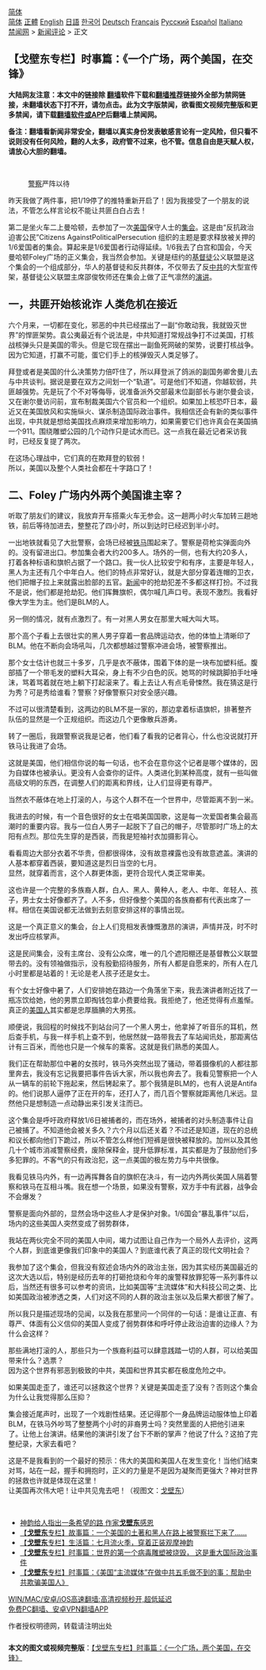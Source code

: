  <!-- 面包屑导航 --> <div class="breadcrumb"><!-- GTranslate: https://gtranslate.io/ -->  <div class="switcher notranslate">  <div class="selected">  <a href="#" onclick="return false;"> 简体</a>  </div>  <div class="option">  <a href="https://www.bannedbook.org" onclick="doGTranslate('zh-CN|zh-CN');jQuery('div.switcher div.selected a').html(jQuery(this).html());return false;" title="简体中文" class="nturl selected"> 简体</a>  <a href="https://www.bannedbook.org/zh-tw/" onclick="doGTranslate('zh-CN|zh-TW');jQuery('div.switcher div.selected a').html(jQuery(this).html());return false;" title="繁體中文" class="nturl"> 正體</a>  <a href="https://www.bannedbook.org/en/" onclick="doGTranslate('zh-CN|en');jQuery('div.switcher div.selected a').html(jQuery(this).html());return false;" title="English" class="nturl"> English</a>  <a href="https://www.bannedbook.org/ja/" onclick="doGTranslate('zh-CN|ja');jQuery('div.switcher div.selected a').html(jQuery(this).html());return false;" title="日本語" class="nturl"> 日語</a>  <a href="https://www.bannedbook.org/ko/" onclick="doGTranslate('zh-CN|ko');jQuery('div.switcher div.selected a').html(jQuery(this).html());return false;" title="한국어" class="nturl"> 한국어</a>  <a href="https://www.bannedbook.org/de/" onclick="doGTranslate('zh-CN|de');jQuery('div.switcher div.selected a').html(jQuery(this).html());return false;" title="Deutsch" class="nturl"> Deutsch</a>  <a href="https://www.bannedbook.org/fr/" onclick="doGTranslate('zh-CN|fr');jQuery('div.switcher div.selected a').html(jQuery(this).html());return false;" title="Français" class="nturl"> Français</a>  <a href="https://www.bannedbook.org/ru/" onclick="doGTranslate('zh-CN|ru');jQuery('div.switcher div.selected a').html(jQuery(this).html());return false;" title="Русский" class="nturl"> Русский</a>  <a href="https://www.bannedbook.org/es/" onclick="doGTranslate('zh-CN|es');jQuery('div.switcher div.selected a').html(jQuery(this).html());return false;" title="Español" class="nturl"> Español</a>  <a href="https://www.bannedbook.org/it/" onclick="doGTranslate('zh-CN|it');jQuery('div.switcher div.selected a').html(jQuery(this).html());return false;" title="Italiano" class="nturl"> Italiano</a>  </div>  </div>      <div class='breadcrumb-sub'><!-- Breadcrumb NavXT 6.3.0 --> <a href="https://www.bannedbook.org/" class="home">禁闻网</a> &gt; <a href="https://www.bannedbook.org/bnews/comments/" class="category">新闻评论</a> &gt; 正文</div></div><h2>【戈壁东专栏】时事篇：《一个广场，两个美国，在交锋》</h2> <p class="notice"><b>大陆网友注意：本文中的链接除 <a href="https://github.com/bannedbook/fanqiang" >翻墙</a>软件下载和<a href="https://github.com/killgcd/justmysocks/blob/master/README.md">翻墙推荐</a>链接外全部为禁网链接，未翻墙状态下打不开，请勿点击。此为文字版禁闻，欲看图文视频完整版和更多禁闻，请下载<a href="https://github.com/bannedbook/fanqiang">翻墙软件或APP</a>后翻墙上禁闻网。</p><p>备注：翻墙看新闻非常安全，翻墙以真实身份发表敏感言论有一定风险，但只看不说则没有任何风险，翻的人太多，政府管不过来，也不管。信息自由是天赋人权，请放心大胆的翻墙。</b></p>  <div class="entry"> <br /> <figure><a href="https://i1.wp.com/upload-images-bucket-v64rleca837do.s3.eu-west-1.amazonaws.com/wp-content/uploads/2021/07/26174226/225372755_1145826049219039_8559119382096148458_n.jpg?fit=2048%2C1536&#038;ssl=1" data-caption="警察严阵以待"></a><figcaption class="wp-caption-text"><a href="https://www.bannedbook.org/bnews/tag/%e8%ad%a6%e5%af%9f/" class="st_tag internal_tag" rel="tag" title="标签 警察 下的日志">警察</a>严阵以待</figcaption></figure> <p>昨天我做了两件事，把1/19停了的推特重新开启了！因为我接受了一个朋友的说法，不管怎么样言论权不能让共匪白白占去！</p> <p>第二是坐火车二上曼哈顿，去参加了一次<a href="https://www.bannedbook.org/bnews/tag/%e7%be%8e%e5%9b%bd/" class="st_tag internal_tag" rel="tag" title="标签 美国 下的日志">美国</a>保守人士的<a href="https://www.bannedbook.org/bnews/tag/%E9%9B%86%E4%BC%9A/" class="st_tag internal_tag" rel="tag" title="标签 集会 下的日志">集会</a>。这是由“反抗政治迫害公民”Citizens AgainstPoliticalPersecution 组织的主题是要求释放被关押的1/6爱国者的集会。算起来是1/6爱国者行动得延续。1/6我去了白宫和国会，今天曼哈顿Foley广场的正义集会，我当然会参加。关键是纽约的<a href="https://www.bannedbook.org/bnews/tag/%e5%9f%ba%e7%9d%a3%e5%be%92/" class="st_tag internal_tag" rel="tag" title="标签 基督徒 下的日志">基督徒</a>公义联盟是这个集会的一个组成部分，华人的基督徒和反共群体，不仅带去了反<a href="https://www.bannedbook.org/bnews/tag/%e4%b8%ad%e5%85%b1/" class="st_tag internal_tag" rel="tag" title="标签 中共 下的日志">中共</a>的大型宣传架，基督徒公义联盟主席邵俊牧师还在集会上做了正气凛然的<a href="https://www.bannedbook.org/bnews/tag/%E6%BC%94%E8%AE%B2/" class="st_tag internal_tag" rel="tag" title="标签 演讲 下的日志">演讲</a>。</p> <h2><strong>一，共匪开始核讹诈 人类危机在接近</strong></h2> <p>六个月来，一切都在变化，邪恶的中共已经摆出了一副“你敢动我，我就毁灭世界”的悍匪架势。袁公夷最近有个说法是，中共知道打常规战争打不过美国，打核战核弹头只是美国的零头。但是它现在摆出一副鱼死网破的架势，说要打核战争。因为它知道，打赢不可能，蛋它们手上的核弹毁灭人类足够了。</p> <p>拜登或者是美国的什么决策势力倍吓住了，所以拜登派了鸽派的副国务卿舍曼儿去与中共谈判。据说是要在双方之间划一个“轨道”。可是他们不知道，你越软弱，共匪越强势。先是玩了个不对等侮辱，说准备派外交部最末位副部长与谢尔曼会谈，又在谢尔曼访问前，宣布制裁美国六个官员和一个组织。如果加上核恐吓日本，最近又在美国放风和实施纵火、谋杀制造国际政治事件。我相信还会有新的类似事件出现，中共就是想给美国找点麻烦来增加影响力，如果需要它们也许真会在美国搞一个911。围绕雕塑公园的几个动作只是试水而已。这一点我在最近记者采访我时，已经反复提了两次。</p> <p>在这场心理战中，它们真的在欺拜登的软弱！<br /> 所以，美国以及整个人类社会都在十字路口了！</p> <h2><strong>二、Foley 广场内外两个美国谁主宰？</strong></h2> <p>听取了朋友们的建议，我放弃开车搭乘火车无参会。这一趟两小时火车加转三趟地铁，前后等待加进去，整整花了四小时，所以到达时已经迟到半小时。</p> <p>一出地铁就看见了大批警察，会场已经被<a href="https://www.bannedbook.org/bnews/tag/%E9%93%81%E9%A9%AC/" class="st_tag internal_tag" rel="tag" title="标签 铁马 下的日志">铁马</a>围起来了。警察是荷枪实弹面向外的。没有留进出口。参加集会者大约200多人。场外的一侧，也有大约20多人，打着各种标语和旗帜占据了一个路口。我一伙人比较安宁和有序，主要是年轻人，黑人为主还有几个中年白人。他们的特点非常好认，就是大部分穿着连帽的卫衣，他们把帽子拉上来就露出脸部的五官。<span class='wp_keywordlink_affiliate'><a href="https://www.bannedbook.org/" title="新闻">新闻</a></span>中的抢劫犯差不多都这样打扮。不过我不是说，他们都是抢劫犯。他们挥舞旗帜，偶尔喊几声口号。表现不激烈。我看好像大学生为主。他们是BLM的人。</p> <p>另一侧的情况，就有点激烈了。有一对黑人男女在那里大喊大叫大骂。</p> <p>那个高个子看上去很壮实的黑人男子穿着一套品牌运动衣，他的体恤上清晰印了BLM。他在不断向会场吼叫，几次都想越过警察冲进会场，被警察推出。</p> <p>那个女士估计也就三十多岁，几乎是衣不蔽体，围着下体的是一块布加塑料纸。腹部插了一个带毛发的塑料大耳朵，身上有不少白色的灰。她骂的时候跳脚拍手吐唾沫，骂着骂着就在地上躺下打起滚来了。看上去让人有点毛骨悚然。我在猜这是行为秀？可是秀给谁看？警察？好像警察只对安全感兴趣。</p> <p>不过可以很清楚看到，这两边的BLM不是一家的，那边拿着标语旗帜，排著整齐队伍的显然是一个正规组织。而这边几个更像散兵游勇。</p> <p>转了一圈后，我跟警察说我是记者，他们看了看我的记者背心，什么也没说就打开铁马让我进了会场。</p> <p>这就是美国，他们相信你说的每一句话，也不会在意你这个记者是哪个媒体的，因为自媒体也被承认。更没有人会查你的证件。人类进化到某种高度，就有一些叫做高级文明的东西，在调整人们的距离和界线，让人们显得更有尊严。</p> <p>当然衣不蔽体在地上打滚的人，与这个人群不在一个世界中，尽管距离不到一米。</p> <p>我进去的时候，有一个音色很好的女士在唱美国国歌，这是每一次爱国者集会最高潮时的重要内容。我与一位白人男子一起脱下了自己的帽子，尽管那时广场上的太阳有点烈。那位先生穿的是西装，而我是短袖衬衣加摄影背心。</p> <p>看看周边大部分衣着不华贵，但都很得体，没有故意裸露也没有故意遮盖。演讲的人基本都穿着西装，要知道这是烈日当空的七月。<br /> 显然，就穿着而言，这个人群更体面，更符合现代人类正常审美。</p>  <p>这也许是一个完整的多族裔人群，白人、黑人、黄种人，老人、中年、年轻人、孩子，男士女士好像都齐了。人不多，但好像整个美国的各族裔都有代表出席了一样。相信在美国说都无法做到去刻意安排这样的事情出现。</p> <p>这是一个真正意义的集会，台上人们竞相发表慷慨激昂的演讲，声情并茂，时不时发出呼应核掌声。</p> <p>这是民间集会，没有主席台、没有公众席，唯一的几个遮阳棚还是基督教公义联盟带去的。没有领袖做指示，没有殷勤招待服务，所有人都是自愿来的，所有人在几小时里都是站着的！无论是老人孩子还是女士。</p> <p>有个女士好像中暑了，人们安排她在路边一个角落坐下来，我去演讲者附近找了一瓶冻饮给她，他的男票立即掏钱包拿小费要给我。我拒绝了，他还觉得有点羞惭。真正的<a href="https://www.bannedbook.org/bnews/tag/%E7%BE%8E%E5%9B%BD%E4%BA%BA/" class="st_tag internal_tag" rel="tag" title="标签 美国人 下的日志">美国人</a>其实都是忠厚腼腆的大男孩。</p> <p>顺便说，我回程的时候找不到站台问了一个黑人男士，他拿掉了听音乐的耳机，然后查手机，与我一样手机上查不到，他居然就一路带我去了车站闻讯处，那距离估计有三百米，而他也只是一个候车的乘客。这就是我们熟悉的美国人。</p> <p>我们正在帮助那位中暑的女孩时，铁马外突然出现了骚动，带着摄像机的人都往那里奔去，我没有忘记我要把事件告诉大家，所以我也奔去了。我看见警察把一个人从一辆车的前轮下拖起来，然后铐起来了。那个我猜是BLM的，也有人说是Antifa的。他们说那人逼停了正在开的车，还打人了，而几百个警察就距离他几米远。显然他只是想制造一点动静出来引发关注而已。</p> <p>这个集会是呼吁政府释放1/6日被捕者的，而在场外，被捕者的对头制造事件让自己被捕了。不知道他会被关多久？六个月以后还关着？不过还是知道，现在的总统和议长都向他们下跪过，所以不管怎么样他们短裤是很快被释放的。加州以及其他几十个城市消减警察经费，废除保释金，提升低罪标准，其实都是为了鼓励他们多多犯罪的。不客气的只有政治犯，这一点美国的极左势力与中共很像。</p> <p>我看见铁马内外，有一边再挥舞各自的旗帜在决斗，有一边内外两伙美国人隔着警察和铁马在互相斗嘴。我在想一个场景，如果没有警察，双方手中有武器，战争会不会爆发？</p> <p>警察是面向外部的，显然会场中这些人才是保护对象。1/6国会“暴乱事件”以后，场内的这些美国人突然变成了弱势群体，</p> <p>我站在两伙完全不同的美国人中间，竭力试图让自己作为一个局外人去评价，这两个人群，到底谁更像我们印象中的美国人？到底谁代表了真正的现代文明社会？</p> <p>我参加了这个集会，但我没有叙述会场内外的政治主张，因为其实经历美国最近的这次大选以后，特别是经历去年的打砸抢烧和今年的废警释放罪犯等一系列事件以后，当然还有很多可以参考的资讯，比如美国等“主流媒体”和大科技公司之类、比如美国政治被渗透之类，人们对这不同的人群的政治主张以及后果大都很了解了。</p> <p>所以我只是描述现场的见闻，以及我在那里问一个同伴的一句话：是谁让正直、有尊严、体面有公义信仰的美国人变成了弱势群体和呼吁停止政治迫害的边缘人？为什么会这样？</p> <p>那些满地打滚的人，那些只为一个族裔利益可以肆意践踏一切的人群，可以给美国带来什么？选票？<br /> 因为这个世界有邪恶到极致的中共，美国和世界其实都在极度危险之中。</p> <p>如果美国走歪了，谁还可以拯救这个世界？关键是美国走歪了没有？否则这个集会为什么让我觉得那么压抑？</p> <p>集会接近尾声时，出现了一个戏剧性结果。还记得那个一身品牌运动服体恤上印着BLM，在铁马外吵骂了整整两个小时的非裔男士吗？突然里面的人把他引进来了。让他上台演讲。结果他的演讲引发了台下不断的掌声？他说了什么？这拍了完整纪录，大家去看吧？</p> <p>这是不是我看到的一个最好的预示：伟大的美国和美国人在发生变化！当他们结束对骂，站在一起，握手和拥抱时，正义的力量是不是因为凝聚而更强大？神对世界的拯救也许就是体现在这里！<br /> 让美国再次伟大吧！让中共见鬼去吧！（视图文：<a href="https://www.bannedbook.org/bnews/tag/%E6%88%88%E5%A3%81%E4%B8%9C/" class="st_tag internal_tag" rel="tag" title="标签 戈壁东 下的日志">戈壁东</a>）</p>  <p></p> <p></p> <p></p> <p></p> <p></p> <p></p> <p></p> <p></p> <p></p> <p></p> <p></p> <p></p> <p></p> <p></p> <p></p> <p></p>  <p></p> <p></p> <p></p> <p></p> <p></p> <p></p> <p></p> <p></p> <p></p> <p></p> <p></p> <p></p> <p></p> <p>&nbsp;</p> <ul class='op-related-articles' title='相关阅读'> <li><a href='https://www.bannedbook.org/bnews/comments/20210727/1594711.html' target='_blank'>神韵给人指出一条希望的路 作家<b>戈壁东</b>感恩</a></li> <li><a href='https://www.bannedbook.org/bnews/comments/20210725/1593927.html' target='_blank'>【<b>戈壁东</b>专栏】故事篇：一个美国的土著和黑人在路上被警察拦下来了……</a></li> <li><a href='https://www.bannedbook.org/bnews/comments/20210725/1593891.html' target='_blank'>【<b>戈壁东</b>专栏】生活篇：七月流火季，穿着正装观摩神韵</a></li> <li><a href='https://www.bannedbook.org/bnews/comments/20210725/1593889.html' target='_blank'>【<b>戈壁东</b>专栏】时事篇：世界的第一个病毒雕塑被烧毁， 这是重大国际政治事件</a></li> <li><a href='https://www.bannedbook.org/bnews/comments/20210724/1593034.html' target='_blank'>【<b>戈壁东</b>专栏】时事篇：《美国“主流媒体”在做中共五毛做不到的事：帮助中共欺骗美国人》</a></li> </ul> <p class="texttj"> <a href="https://github.com/bannedbook/fanqiang/wiki/V2ray%E6%9C%BA%E5%9C%BA" target="_blank">WIN/MAC/安卓/iOS高速翻墙:高清视频秒开,超低延迟</a><br/> <a href="https://github.com/bannedbook/fanqiang/wiki/%E7%A6%81%E9%97%BB%E7%BD%91%E5%AE%89%E5%8D%93%E7%BF%BB%E5%A2%99%E6%96%B0%E9%97%BBAPP" target="_blank">免费PC翻墙、安卓VPN翻墙APP</a></p><p>作者授权明德网，转载请注明出处</p> <a name='sharetosocial'></a>  <div style="margin-bottom:5px;padding-bottom:5px;clear:both"> <div id="archive-pix-1" class="banner-ads"> <!-- AuctionX Display platform tag START --> <div id="26318x728x90x621x_ADSLOT2" clicktrack="%%CLICK_URL_ESC%%"></div> <!-- AuctionX Display platform tag END --> </div> <div id="archive-pix-2" class="banner-ads"> <!-- AuctionX Display platform tag START --> <div id="26315x300x250x621x_ADSLOT2" clicktrack="%%CLICK_URL_ESC%%"></div> <!-- AuctionX Display platform tag END --> </div> </div>  <div id="archive-pix-1" class="banner-ads"> <!-- AuctionX Display platform tag START --> <div id="26318x728x90x621x_ADSLOT3" clicktrack="%%CLICK_URL_ESC%%"></div> <!-- AuctionX Display platform tag END --> </div> <div><b>本文的图文或视频完整版</b>：<a href='https://www.bannedbook.org/bnews/comments/20210727/1594743.html'>【戈壁东专栏】时事篇：《一个广场，两个美国，在交锋》</a></div>  </div><!--END ENTRY--> 